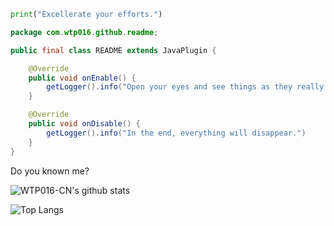 ```Python
print("Excellerate your efforts.")
```

```Java
package com.wtp016.github.readme;

public final class README extends JavaPlugin {

    @Override
    public void onEnable() {
        getLogger().info("Open your eyes and see things as they really are.")
    }

    @Override
    public void onDisable() {
        getLogger().info("In the end, everything will disappear.")
    }
}

```

Do you known me?

![WTP016-CN's github stats](https://github-readme-stats.vercel.app/api?username=wtp016-cn&show_icons=true&title_color=fdfdfd&text_color=9e9e9e&icon_color=66d27e&bg_color=151515&count+private=true&show_icons=true&include_all_commits=true)

![Top Langs](https://github-readme-stats.vercel.app/api/top-langs/?username=wtp016-cn&layout=compact&title_color=fdfdfd&text_color=9e9e9e&icon_color=66d27e&bg_color=151515)

